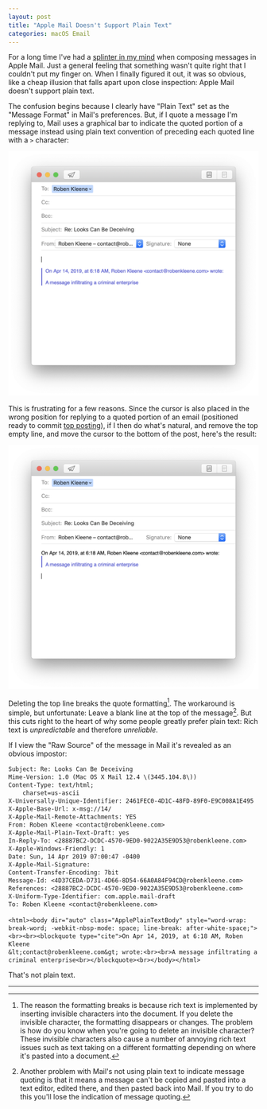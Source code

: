 ```yaml
---
layout: post
title: "Apple Mail Doesn't Support Plain Text"
categories: macOS Email
---
```


For a long time I've had a [splinter in my mind](https://www.youtube.com/watch?v=DRnr3MiGWmo) when composing messages in Apple Mail. Just a general feeling that something wasn't quite right that I couldn't put my finger on. When I finally figured it out, it was so obvious, like a cheap illusion that falls apart upon close inspection: Apple Mail doesn't support plain text.

The confusion begins because I clearly have "Plain Text" set as the "Message Format" in Mail's preferences. But, if I quote a message I'm replying to, Mail uses a graphical bar to indicate the quoted portion of a message instead using plain text convention of preceding each quoted line with a `>` character:

![Top Post Reply](/assets/2019-04-14-top-post-reply.png)

This is frustrating for a few reasons. Since the cursor is also placed in the wrong position for replying to a quoted portion of an email (positioned ready to commit [top posting](https://daringfireball.net/2007/07/on_top)), if I then do what's natural, and remove the top empty line, and move the cursor to the bottom of the post, here's the result:

![Broken Reply](/assets/2019-04-14-broken-reply.png)

Deleting the top line breaks the quote formatting[^invisiblecharacters]. The workaround is simple, but unfortunate: Leave a blank line at the top of the message[^cutandpaste]. But this cuts right to the heart of why some people greatly prefer plain text: Rich text is *unpredictable* and therefore *unreliable*.

If I view the "Raw Source" of the message in Mail it's revealed as an obvious impostor:

	Subject: Re: Looks Can Be Deceiving
	Mime-Version: 1.0 (Mac OS X Mail 12.4 \(3445.104.8\))
	Content-Type: text/html;
		charset=us-ascii
	X-Universally-Unique-Identifier: 2461FEC0-4D1C-48FD-89F0-E9C008A1E495
	X-Apple-Base-Url: x-msg://14/
	X-Apple-Mail-Remote-Attachments: YES
	From: Roben Kleene <contact@robenkleene.com>
	X-Apple-Mail-Plain-Text-Draft: yes
	In-Reply-To: <28887BC2-DCDC-4570-9ED0-9022A35E9D53@robenkleene.com>
	X-Apple-Windows-Friendly: 1
	Date: Sun, 14 Apr 2019 07:00:47 -0400
	X-Apple-Mail-Signature: 
	Content-Transfer-Encoding: 7bit
	Message-Id: <4D37CEDA-D731-4D66-8D54-66A0A84F94CD@robenkleene.com>
	References: <28887BC2-DCDC-4570-9ED0-9022A35E9D53@robenkleene.com>
	X-Uniform-Type-Identifier: com.apple.mail-draft
	To: Roben Kleene <contact@robenkleene.com>
	
	<html><body dir="auto" class="ApplePlainTextBody" style="word-wrap: 
	break-word; -webkit-nbsp-mode: space; line-break: after-white-space;">
	<br><br><blockquote type="cite">On Apr 14, 2019, at 6:18 AM, Roben Kleene
	&lt;contact@robenkleene.com&gt; wrote:<br><br>A message infiltrating a
	criminal enterprise<br></blockquote><br></body></html>

That's not plain text.

* * *

[^invisiblecharacters]: The reason the formatting breaks is because rich text is implemented by inserting invisible characters into the document. If you delete the invisible character, the formatting disappears or changes. The problem is how do you know when you're going to delete an invisible character? These invisible characters also cause a number of annoying rich text issues such as text taking on a different formatting depending on where it's pasted into a document.

[^cutandpaste]: Another problem with Mail's not using plain text to indicate message quoting is that it means a message can't be copied and pasted into a text editor, edited there, and then pasted back into Mail. If you try to do this you'll lose the indication of message quoting.
